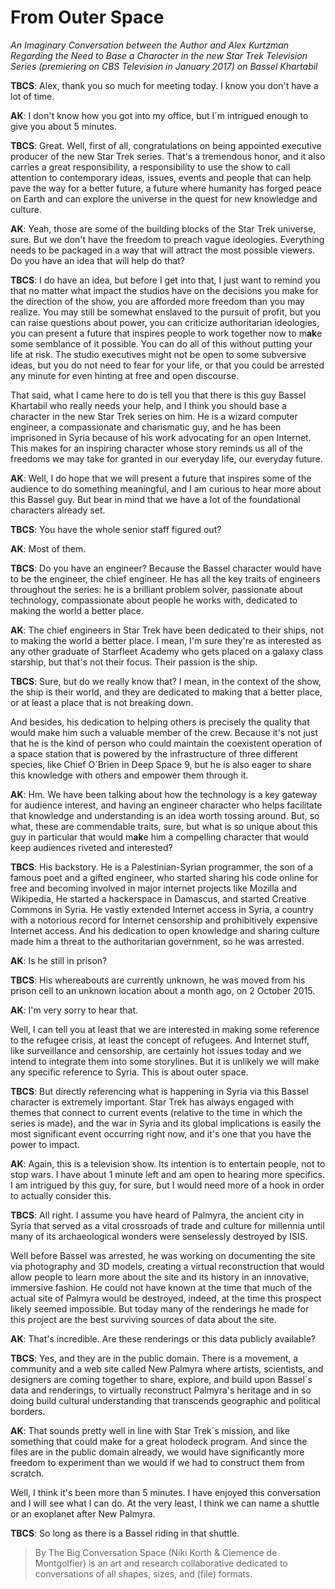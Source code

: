 
# From Outer Space

_An Imaginary Conversation between the Author and Alex Kurtzman Regarding the Need to Base a Character in the new Star Trek Television Series (premiering on CBS Television in January 2017) on Bassel Khartabil_

**TBCS**: Alex, thank you so much for meeting today. I know you don't have a lot of time.

**AK**: I don't know how you got into my office, but I´m intrigued enough to give you about 5 minutes.

**TBCS**: Great. Well, first of all, congratulations on being appointed executive producer of the new Star Trek series. That's a tremendous honor, and it also carries a great responsibility, a responsibility to use the show to call attention to contemporary ideas, issues, events and people that can help pave the way for a better future, a future where humanity has forged peace on Earth and can explore the universe in the quest for new knowledge and culture.

**AK**: Yeah, those are some of the building blocks of the Star Trek universe, sure. But we don't have the freedom to preach vague ideologies. Everything needs to be packaged in a way that will attract the most possible viewers. Do you have an idea that will help do that?

**TBCS**: I do have an idea, but before I get into that, I just want to remind you that no matter what impact the studios have on the decisions you make for the direction of the show, you are afforded more freedom than you may realize. You may still be somewhat enslaved to the pursuit of profit, but you can raise questions about power, you can criticize authoritarian ideologies, you can present a future that inspires people to work together now to m**ak**e some semblance of it possible. You can do all of this without putting your life at risk. The studio executives might not be open to some subversive ideas, but you do not need to fear for your life, or that you could be arrested any minute for even hinting at free and open discourse.

That said, what I came here to do is tell you that there is this guy Bassel Khartabil who really needs your help, and I think you should base a character in the new Star Trek series on him. He is a wizard computer engineer, a compassionate and charismatic guy, and he has been imprisoned in Syria because of his work advocating for an open Internet. This makes for an inspiring character whose story reminds us all of the freedoms we may take for granted in our everyday life, our everyday future.

**AK**: Well, I do hope that we will present a future that inspires some of the audience to do something meaningful, and I am curious to hear more about this Bassel guy. But bear in mind that we have a lot of the foundational characters already set.

**TBCS**: You have the whole senior staff figured out?

**AK**: Most of them.

**TBCS**: Do you have an engineer? Because the Bassel character would have to be the engineer, the chief engineer. He has all the key traits of engineers throughout the series: he is a brilliant problem solver, passionate about technology, compassionate about people he works with, dedicated to making the world a better place.

**AK**: The chief engineers in Star Trek have been dedicated to their ships, not to making the world a better place. I mean, I'm sure they're as interested as any other graduate of Starfleet Academy who gets placed on a galaxy class starship, but that's not their focus. Their passion is the ship.

**TBCS**: Sure, but do we really know that? I mean, in the context of the show, the ship is their world, and they are dedicated to making that a better place, or at least a place that is not breaking down.

And besides, his dedication to helping others is precisely the quality that would make him such a valuable member of the crew. Because it's not just that he is the kind of person who could maintain the coexistent operation of a space station that is powered by the infrastructure of three different species, like Chief O´Brien in Deep Space 9, but he is also eager to share this knowledge with others and empower them through it.

**AK**: Hm. We have been talking about how the technology is a key gateway for audience interest, and having an engineer character who helps facilitate that knowledge and understanding is an idea worth tossing around. But, so what, these are commendable traits, sure, but what is so unique about this guy in particular that would m**ak**e him a compelling character that would keep audiences riveted and interested?

**TBCS**: His backstory. He is a Palestinian-Syrian programmer, the son of a famous poet and a gifted engineer, who started sharing his code online for free and becoming involved in major internet projects like Mozilla and Wikipedia, He started a hackerspace in Damascus, and started Creative Commons in Syria. He vastly extended Internet access in Syria, a country with a notorious record for Internet censorship and prohibitively expensive Internet access. And his dedication to open knowledge and sharing culture made him a threat to the authoritarian government, so he was arrested.

**AK**: Is he still in prison?

**TBCS**: His whereabouts are currently unknown, he was moved from his prison cell to an unknown location about a month ago, on 2 October 2015.

**AK**: I'm very sorry to hear that.

Well, I can tell you at least that we are interested in making some reference to the refugee crisis, at least the concept of refugees. And Internet stuff, like surveillance and censorship, are certainly hot issues today and we intend to integrate them into some storylines. But it is unlikely we will make any specific reference to Syria. This is about outer space.

**TBCS**: But directly referencing what is happening in Syria via this Bassel character is extremely important. Star Trek has always engaged with themes that connect to current events (relative to the time in which the series is made), and the war in Syria and its global implications is easily the most significant event occurring right now, and it's one that you have the power to impact.

**AK**: Again, this is a television show. Its intention is to entertain people, not to stop wars. I have about 1 minute left and am open to hearing more specifics. I am intrigued by this guy, for sure, but I would need more of a hook in order to actually consider this.

**TBCS**: All right. I assume you have heard of Palmyra, the ancient city in Syria that served as a vital crossroads of trade and culture for millennia until many of its archaeological wonders were senselessly destroyed by ISIS.

Well before Bassel was arrested, he was working on documenting the site via photography and 3D models, creating a virtual reconstruction that would allow people to learn more about the site and its history in an innovative, immersive fashion. He could not have known at the time that much of the actual site of Palmyra would be destroyed, indeed, at the time this prospect likely seemed impossible. But today many of the renderings he made for this project are the best surviving sources of data about the site.

**AK**: That's incredible. Are these renderings or this data publicly available?

**TBCS**: Yes, and they are in the public domain. There is a movement, a community and a web site called New Palmyra where artists, scientists, and designers are coming together to share, explore, and build upon Bassel´s data and renderings, to virtually reconstruct Palmyra's heritage and in so doing build cultural understanding that transcends geographic and political borders.

**AK**: That sounds pretty well in line with Star Trek´s mission, and like something that could make for a great holodeck program. And since the files are in the public domain already, we would have significantly more freedom to experiment than we would if we had to construct them from scratch.

Well, I think it's been more than 5 minutes. I have enjoyed this conversation and I will see what I can do. At the very least, I think we can name a shuttle or an exoplanet after New Palmyra.

**TBCS**: So long as there is a Bassel riding in that shuttle.

> By The Big Conversation Space (Niki Korth &amp; Clemence de Montgolfier) is an
art and research collaborative dedicated to conversations of all shapes,
sizes, and (file) formats.
